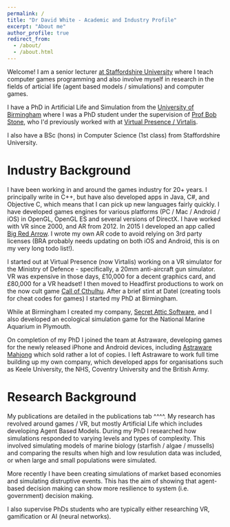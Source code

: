 ```yaml
---
permalink: /
title: "Dr David White - Academic and Industry Profile"
excerpt: "About me"
author_profile: true
redirect_from: 
  - /about/
  - /about.html
---
```


Welcome! I am a senior lecturer [at Staffordshire University](https://www.staffs.ac.uk/people/david-white) where I teach computer games programming and also involve myself in research in the fields of articial life (agent based models / simulations) and computer games. 

I have a PhD in Artificial Life and Simulation from the [University of Birmingham](https://www.birmingham.ac.uk/research/activity/eese/communications-sensing/hit-team/index.aspx) where I was a PhD student under the supervision of [Prof Bob Stone](https://www.linkedin.com/in/prof-bob-stone-21b86918), who I'd previously worked with at [Virtual Presence / Virtalis](https://www.virtalis.com/). 

I also have a BSc (hons) in Computer Science (1st class) from Staffordshire University. 

Industry Background
======
I have been working in and around the games industry for 20+ years. I principally write in C++, but have also developed apps in Java, C#, and Objective C, which means that I can pick up new languages fairly quickly. I have developed games engines for various platforms (PC / Mac / Android / iOS) in OpenGL, OpenGL ES and several versions of DirectX. I have worked with VR since 2000, and AR from 2012. In 2015 I developed an app called [Big Red Arrow](https://play.google.com/store/apps/details?id=com.secretattic.bigredarrow&hl=en_US&gl=US). I wrote my own AR code to avoid relying on 3rd party licenses (BRA probably needs updating on both iOS and Android, this is on my very long todo list!). 

I started out at Virtual Presence (now Virtalis) working on a VR simulator for the Ministry of Defence - specifically, a 20mm anti-aircraft gun simulator. VR was expensive in those days, £10,000 for a decent graphics card, and £80,000 for a VR headset! I then moved to Headfirst productions to work on the now cult game [Call of Cthulhu](https://en.wikipedia.org/wiki/Call_of_Cthulhu:_Dark_Corners_of_the_Earth). After a brief stint at Datel (creating tools for cheat codes for games) I started my PhD at Birmingham. 

While at Birmingham I created my company, [Secret Attic Software](https://www.secretattic.co.uk/), and I also developed an ecological simulation game for the National Marine Aquarium in Plymouth. 

On completion of my PhD I joined the team at Astraware, developing games for the newly released iPhone and Android devices, including [Astraware Mahjong](https://www.webosnation.com/astraware-mahjong) which sold rather a lot of copies. I left Astraware to work full time building up my own company, which developed apps for organisations such as Keele University, the NHS, Coventry University and the British Army. 

Research Background
======
My publications are detailed in the publications tab ^^^^. My research has revolved around games / VR, but mostly Artificial Life which includes developing Agent Based Models. During my PhD I researched how simulations responded to varying levels and types of complexity. This involved simulating models of marine biology (starfish / algae / mussells) and comparing the results when high and low resulution data was included, or when large and small populations were simulated. 

More recently I have been creating simulations of market based economies and simulating distruptive events. This has the aim of showing that agent-based decision making can show more resilience to system (i.e. government) decision making. 

I also supervise PhDs students who are typically either researching VR, gamification or AI (neural networks). 


